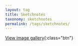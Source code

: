 ```yaml
---
layout: tag
title: Sketchnotes
taxonomy: sketchnotes
permalink: /tags/sketchnotes/
---
```


[View image gallery](gallery){:class="btn"}
